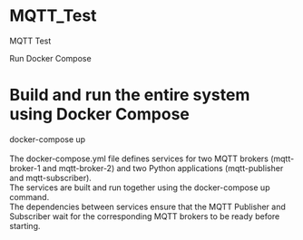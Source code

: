 # MQTT_Test
MQTT Test

Run Docker Compose<br>

# Build and run the entire system using Docker Compose<br>
docker-compose up<br><br>
The docker-compose.yml file defines services for two MQTT brokers (mqtt-broker-1 and mqtt-broker-2) and two Python applications (mqtt-publisher and mqtt-subscriber).<br>
The services are built and run together using the docker-compose up command.<br>
The dependencies between services ensure that the MQTT Publisher and Subscriber wait for the corresponding MQTT brokers to be ready before starting.
